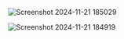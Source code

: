 ![Screenshot 2024-11-21 185029](https://github.com/user-attachments/assets/13c6aad3-76cf-46dd-a39e-5b5c25ca3be5)

![Screenshot 2024-11-21 184919](https://github.com/user-attachments/assets/75c1df4b-6c9b-4b1a-ab8f-6ac8b16dc81b)
